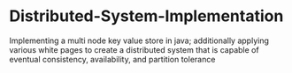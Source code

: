 # Distributed-System-Implementation
Implementing a multi node key value store in java; additionally applying various white pages to create a distributed system that is capable of eventual consistency, availability, and partition tolerance
